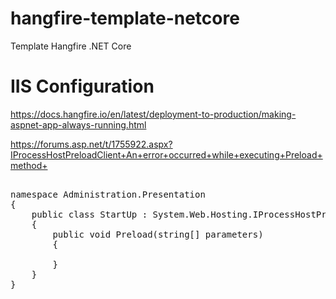 # hangfire-template-netcore
Template Hangfire .NET Core

# IIS Configuration

https://docs.hangfire.io/en/latest/deployment-to-production/making-aspnet-app-always-running.html

https://forums.asp.net/t/1755922.aspx?IProcessHostPreloadClient+An+error+occurred+while+executing+Preload+method+

<pre>

namespace Administration.Presentation
{
    public class StartUp : System.Web.Hosting.IProcessHostPreloadClient
    {
        public void Preload(string[] parameters)
        {
           
        }
    }
}

<serviceAutoStartProviders>
       <add name="AutoStartProvider" type="Administration.Presentation.StartUp, Administration.Presentation" />
</serviceAutoStartProviders>

</pre>
